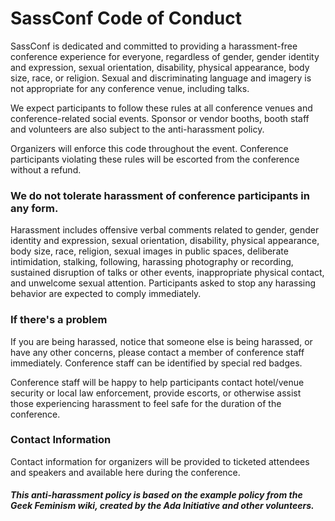# SassConf Code of Conduct

SassConf is dedicated and committed to providing a harassment-free conference experience for everyone, regardless of gender, gender identity and expression, sexual orientation, disability, physical appearance, body size, race, or religion. Sexual and discriminating language and imagery is not appropriate for any conference venue, including talks.

We expect participants to follow these rules at all conference venues and conference-related social events. Sponsor or vendor booths, booth staff and volunteers are also subject to the anti-harassment policy.

Organizers will enforce this code throughout the event. Conference participants violating these rules will be escorted from the conference without a refund.

### We do not tolerate harassment of conference participants in any form.

Harassment includes offensive verbal comments related to gender, gender identity and expression, sexual orientation, disability, physical appearance, body size, race, religion, sexual images in public spaces, deliberate intimidation, stalking, following, harassing photography or recording, sustained disruption of talks or other events, inappropriate physical contact, and unwelcome sexual attention. Participants asked to stop any harassing behavior are expected to comply immediately.

### If there's a problem

If you are being harassed, notice that someone else is being harassed, or have any other concerns, please contact a member of conference staff immediately. Conference staff can be identified by special red badges.

Conference staff will be happy to help participants contact hotel/venue security or local law enforcement, provide escorts, or otherwise assist those experiencing harassment to feel safe for the duration of the conference.

### Contact Information

Contact information for organizers will be provided to ticketed attendees and speakers and available here during the conference.

##### This anti-harassment policy is based on the example policy from the Geek Feminism wiki, created by the Ada Initiative and other volunteers.


